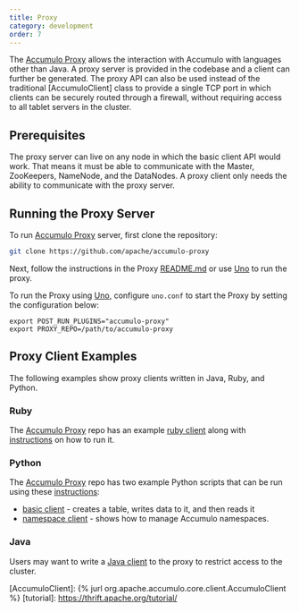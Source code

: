 ```yaml
---
title: Proxy
category: development
order: 7
---
```


The [Accumulo Proxy] allows the interaction with Accumulo with languages other than Java.
A proxy server is provided in the codebase and a client can further be generated.
The proxy API can also be used instead of the traditional [AccumuloClient] class to
provide a single TCP port in which clients can be securely routed through a firewall,
without requiring access to all tablet servers in the cluster.

## Prerequisites

The proxy server can live on any node in which the basic client API would work. That
means it must be able to communicate with the Master, ZooKeepers, NameNode, and the
DataNodes. A proxy client only needs the ability to communicate with the proxy server.

## Running the Proxy Server

To run [Accumulo Proxy] server, first clone the repository:

```bash
git clone https://github.com/apache/accumulo-proxy
```

Next, follow the instructions in the Proxy [README.md] or use [Uno] to run the proxy.

To run the Proxy using [Uno], configure `uno.conf` to start the Proxy by setting the
configuration below:

```
export POST_RUN_PLUGINS="accumulo-proxy"
export PROXY_REPO=/path/to/accumulo-proxy
```

## Proxy Client Examples

The following examples show proxy clients written in Java, Ruby, and Python.

### Ruby

The [Accumulo Proxy] repo has an example [ruby client] along with [instructions][rubyinstruct] on how
to run it.

### Python

The [Accumulo Proxy] repo has two example Python scripts that can be run using these [instructions][pythoninstruct]:
 * [basic client] - creates a table, writes data to it, and then reads it
 * [namespace client] - shows how to manage Accumulo namespaces.

### Java

Users may want to write a [Java client] to the proxy to restrict access to the cluster.

[Accumulo Proxy]: https://github.com/apache/accumulo-proxy/
[Uno]: https://github.com/apache/fluo-uno/
[README.md]: https://github.com/apache/accumulo-proxy/blob/master/README.md
[Java client]: https://github.com/apache/accumulo-proxy/docs/java_client.md
[ruby client]: https://github.com/apache/accumulo-proxy/src/main/ruby/client.rb
[pythoninstruct]: https://github.com/apache/accumulo-proxy/#create-an-accumulo-client-using-python
[rubyinstruct]: https://github.com/apache/accumulo-proxy/#create-an-accumulo-client-using-ruby
[basic client]: https://github.com/apache/accumulo-proxy/blob/master/src/main/python/basic_client.py
[namespace client]: https://github.com/apache/accumulo-proxy/blob/master/src/main/python/namespace_client.py
[AccumuloClient]: {% jurl org.apache.accumulo.core.client.AccumuloClient %}
[tutorial]: https://thrift.apache.org/tutorial/

